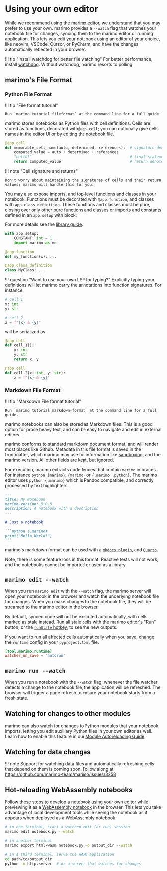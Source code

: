 # Using your own editor

While we recommend using the [marimo editor](index.md),
we understand that you may prefer to use your own. marimo provides a
`--watch` flag that watches your notebook file for changes, syncing them to
the marimo editor or running application. This lets you edit your notebook
using an editor of your choice, like neovim, VSCode, Cursor, or PyCharm, and
have the changes automatically reflected in your browser.

!!! tip "Install watchdog for better file watching"
    For better performance, install [watchdog](https://pypi.org/project/watchdog/).
    Without watchdog, marimo resorts to polling.

## marimo's File Format

### Python File Format

!!! tip "File format tutorial"

    Run `marimo tutorial fileformat` at the command line for a full guide.

marimo stores notebooks as Python files with cell definitions. Cells are stored
as functions, decorated with`@app.cell`; you can optionally give cells names in
the editor UI or by editing the notebook file.

```python
@app.cell
def memorable_cell_name(auto, determined, references):  # signature denotes cell inputs
    computed_value = auto + determined + references
    "hello!"                                            # final statement are outputted
    return computed_value                               # return denotes cell outputs
```

!!! note "Cell signature and returns"

    Don't worry about maintaining the signatures of cells and their return
    values; marimo will handle this for you.

You may also expose imports, and top-level functions and classes in your
notebook. Functions must be decorated with `@app.function`, and classes with
`app.class_definition`. These functions and classes must be pure, closing over
only other pure functions and classes or imports and constants defined in
an `app.setup` with block:

For more details see the [library guide](../reusing_functions.md).

```python
with app.setup:
    CONSTANT: int = 1
    import marimo as mo

@app.function
def my_function(x): ...

@app.class_definition
class MyClass: ...
```

!!! question "Want to use your own LSP for typing?"
    Explicitly typing your definitions will let marimo carry the annotations
    into function signatures. For instance

```python
# cell 1
x: int
y: str

# cell 2
z = f"{x} & {y}"
```

will be serialized as

```python
@app.cell
def cell_1():
    x: int
    y: str
    return x, y

@app.cell
def cell_2(x: int, y: str):
    z = f"{x} & {y}"
```

### Markdown File Format

!!! tip "Markdown File format tutorial"

    Run `marimo tutorial markdown-format` at the command line for a full guide.

marimo notebooks can also be stored as Markdown files. This is a good option
for prose heavy text, and can be easy to navigate and edit in external editors.

marimo conforms to standard markdown document format, and will render most
places like Github.
Metadata in this file format is saved in the frontmatter, which marimo may use
for information like [sandboxing](../package_reproducibility.md), and the
marimo version. All other fields are kept, but ignored.

For execution, marimo extracts code fences that contain `marimo` in braces. For
instance `python {marimo}`, `{marimo}` or `{.marimo .python}`. The marimo
editor uses `python {.marimo}` which is Pandoc compatible, and correctly
processed by text highlighters.

````markdown
---
title: My Notebook
marimo-version: 0.0.0
description: A notebook with a description
---

# Just a notebook

```python {.marimo}
print("Hello World!")
```
````

marimo's markdown format can be used with a [`mkdocs
plugin`](https://github.com/marimo-team/mkdocs-marimo), and
[`Quarto`](https://github.com/marimo-team/quarto-marimo).

Note, there is some feature loss in this format. Reactive tests will not work,
and the notebooks cannot be imported or used as a library.

## `marimo edit --watch`

When you run `marimo edit` with the `--watch` flag, the marimo server
will open your notebook in the browser and watch the underlying notebook
file for changes. When you make changes to the notebook file, they will be
streamed to the marimo editor in the browser.

By default, synced code will not be executed automatically, with cells marked
as stale instead. Run all stale cells with the marimo editor's "Run" button, or
the [`runStale` hotkey](hotkeys.md), to see the new outputs.

If you want to run all affected cells automatically when you save, change the
`runtime` config in your `pyproject.toml` file.

```toml
[tool.marimo.runtime]
watcher_on_save = "autorun"
```

## `marimo run --watch`

When you run a notebook with the `--watch` flag, whenever the file watcher
detects a change to the notebook file, the application will be refreshed. The
browser will trigger a page refresh to ensure your notebook starts from a fresh
state.

## Watching for changes to other modules

marimo can also watch for changes to Python modules that your notebook imports,
letting you edit auxiliary Python files in your own editor as well. Learn how
to enable this feature in our [Module Autoreloading
Guide](module_autoreloading.md)

## Watching for data changes

!!! note
    Support for watching data files and automatically refreshing cells that
    depend on them is coming soon. Follow along at
    <https://github.com/marimo-team/marimo/issues/3258>

## Hot-reloading WebAssembly notebooks

Follow these steps to develop a notebook using your own editor while previewing
it as a [WebAssembly notebook](../wasm.md) in the browser. This lets you take
advantage of local development tools while seeing the notebook as it appears
when deployed as a WebAssembly notebook.

```bash
# in one terminal, start a watched edit (or run) session
marimo edit notebook.py --watch

# in another terminal
marimo export html-wasm notebook.py -o output_dir --watch

# in a third terminal, serve the WASM application
cd path/to/output_dir
python -m http.server  # or a server that watches for changes
```
